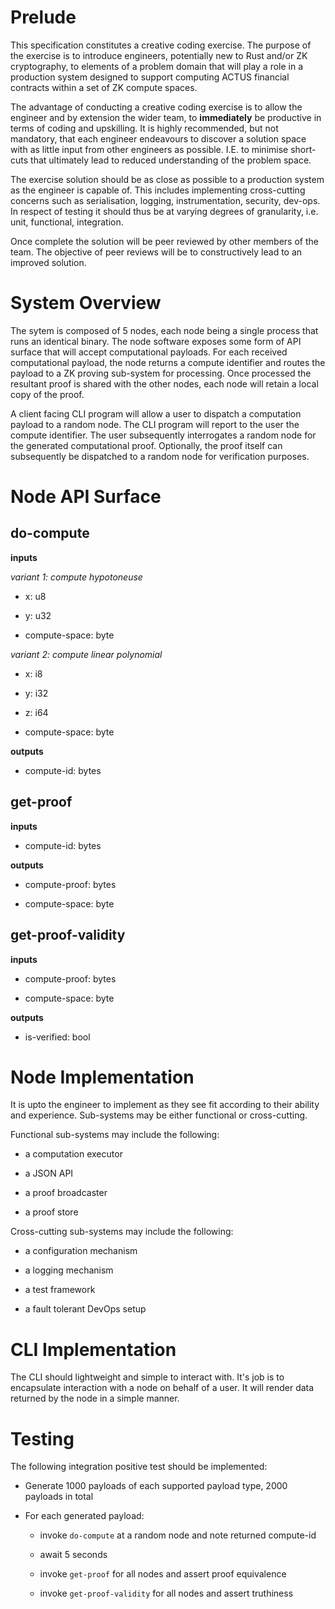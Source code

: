 # Prelude

This specification constitutes a creative coding exercise.  The purpose of the exercise is to introduce engineers, potentially new to Rust and/or ZK cryptography, to elements of a problem domain that will play a role in a production system designed to support computing ACTUS financial contracts within a set of ZK compute spaces.

The advantage of conducting a creative coding exercise is to allow the engineer and by extension the wider team, to **immediately** be productive in terms of coding and upskilling.  It is highly recommended, but not mandatory, that each engineer endeavours to discover a solution space with as little input from other engineers as possible.  I.E. to minimise short-cuts that ultimately lead to reduced understanding of the problem space.

The exercise solution should be as close as possible to a production system as the engineer is capable of.  This includes implementing cross-cutting concerns such as serialisation, logging, instrumentation, security, dev-ops.  In respect of testing it should thus be at varying degrees of granularity, i.e. unit, functional, integration. 

Once complete the solution will be peer reviewed by other members of the team.  The objective of peer reviews will be to constructively lead to an improved solution. 

# System Overview

The sytem is composed of 5 nodes, each node being a single process that runs an identical binary.  The node software exposes some form of API surface that will accept computational payloads.  For each received computational payload, the node returns a compute identifier and routes the payload to a ZK proving sub-system for processing.  Once processed the resultant proof is shared with the other nodes, each node will retain a local copy of the proof.

A client facing CLI program will allow a user to dispatch a computation payload to a random node.  The CLI program will report to the user the compute identifier.  The user subsequently interrogates a random node for the generated computational proof.  Optionally, the proof itself can subsequently be dispatched to a random node for verification purposes.

# Node API Surface

## do-compute

**inputs** 

*variant 1: compute hypotoneuse* 

- x: u8 

- y: u32 

- compute-space: byte 

*variant 2: compute linear polynomial* 

- x: i8 

- y: i32 

- z: i64 

- compute-space: byte 

**outputs** 

- compute-id: bytes 

## get-proof

**inputs** 

- compute-id: bytes

**outputs** 

- compute-proof: bytes 

- compute-space: byte 

## get-proof-validity

**inputs** 

- compute-proof: bytes 

- compute-space: byte 

**outputs** 

- is-verified: bool 

# Node Implementation

It is upto the engineer to implement as they see fit according to their ability and experience.  Sub-systems may be either functional or cross-cutting.

Functional sub-systems may include the following:

- a computation executor

- a JSON API

- a proof broadcaster

- a proof store

Cross-cutting sub-systems may include the following:

- a configuration mechanism

- a logging mechanism

- a test framework

- a fault tolerant DevOps setup

# CLI Implementation

The CLI should lightweight and simple to interact with.  It's job is to encapsulate interaction with a node on behalf of a user.  It will render data returned by the node in a simple manner.

# Testing

The following integration positive test should be implemented:

- Generate 1000 payloads of each supported payload type, 2000 payloads in total

- For each generated payload:

    - invoke `do-compute` at a random node and note returned compute-id

    - await 5 seconds
    
    - invoke `get-proof` for all nodes and assert proof equivalence

    - invoke `get-proof-validity` for all nodes and assert truthiness
